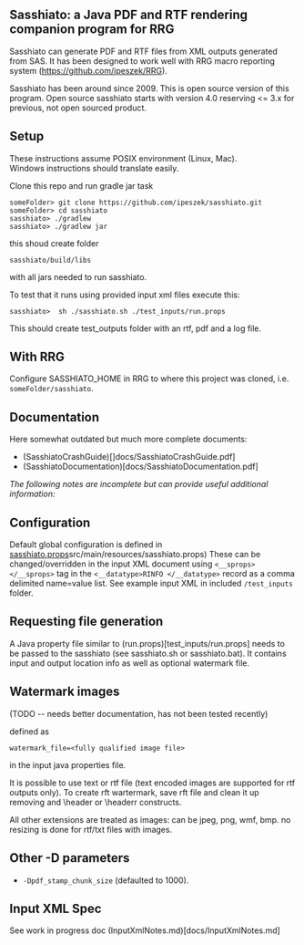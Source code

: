 Sasshiato: a Java PDF and RTF rendering companion program for RRG
-----------------------------------------------------------------

Sasshiato can generate PDF and RTF files from XML outputs generated from SAS.
It has been designed to work well with RRG macro reporting system
(https://github.com/ipeszek/RRG).

Sasshiato has been around since 2009. This is open source version of this program. 
Open source sasshiato starts with version 4.0 reserving <= 3.x for previous, not open
sourced product.

Setup
------------

These instructions assume POSIX environment (Linux, Mac).  
Windows instructions should translate easily. 

Clone this repo and run gradle jar task

```
someFolder> git clone https://github.com/ipeszek/sasshiato.git
someFolder> cd sasshiato
sasshiato> ./gradlew
sasshiato> ./gradlew jar
```

this shoud create folder 
```
sasshiato/build/libs
```
with all jars needed to run sasshiato.


To test that it runs using provided input xml files execute this:
```
sasshiato>  sh ./sasshiato.sh ./test_inputs/run.props
```
This should create test_outputs folder with an rtf, pdf and a log file.


With RRG
--------

Configure SASSHIATO_HOME in RRG to where this project was cloned,
i.e. `someFolder/sasshiato`.  


Documentation
-------------
Here somewhat outdated but much more complete documents:
* (SasshiatoCrashGuide)[]docs/SasshiatoCrashGuide.pdf]
* (SasshiatoDocumentation)[docs/SasshiatoDocumentation.pdf]


_The following notes are incomplete but can provide useful additional information:_ 

Configuration
-------------
Default global configuration is defined in [sasshiato.props]()src/main/resources/sasshiato.props)
These can be changed/overridden in the input XML document
using `<__sprops></__sprops>` tag in the `<__datatype>RINFO </__datatype>` record as a comma delimited name=value list.
See example input XML in included `/test_inputs` folder.

Requesting file generation
--------------------------
A Java property file similar to (run.props)[test_inputs/run.props]
needs to be passed to the sasshiato (see sasshiato.sh or sasshiato.bat).
It contains input and output location info as well as optional watermark file.

Watermark images
-----------------
(TODO -- needs better documentation, has not been tested recently)

defined as 
```
watermark_file=<fully qualified image file>
```
in the input java properties file.

It is possible to use text or rtf file (text encoded images are supported for rtf outputs only). 
To create rft wartermark, save rft file and clean it up removing and \header or \headerr constructs.

All other extensions are treated as images: can be jpeg, png, wmf, bmp.
no resizing is done for rtf/txt files with images.


Other -D parameters
-------------------
* `-Dpdf_stamp_chunk_size` (defaulted to 1000).


Input XML Spec
--------------
See work in progress doc (InputXmlNotes.md)[docs/InputXmlNotes.md]



